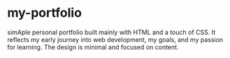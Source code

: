 # my-portfolio
 simAple personal portfolio built mainly with HTML and a touch of CSS. It reflects my early journey into web development, my goals, and my passion for learning. The design is minimal and focused on content.

